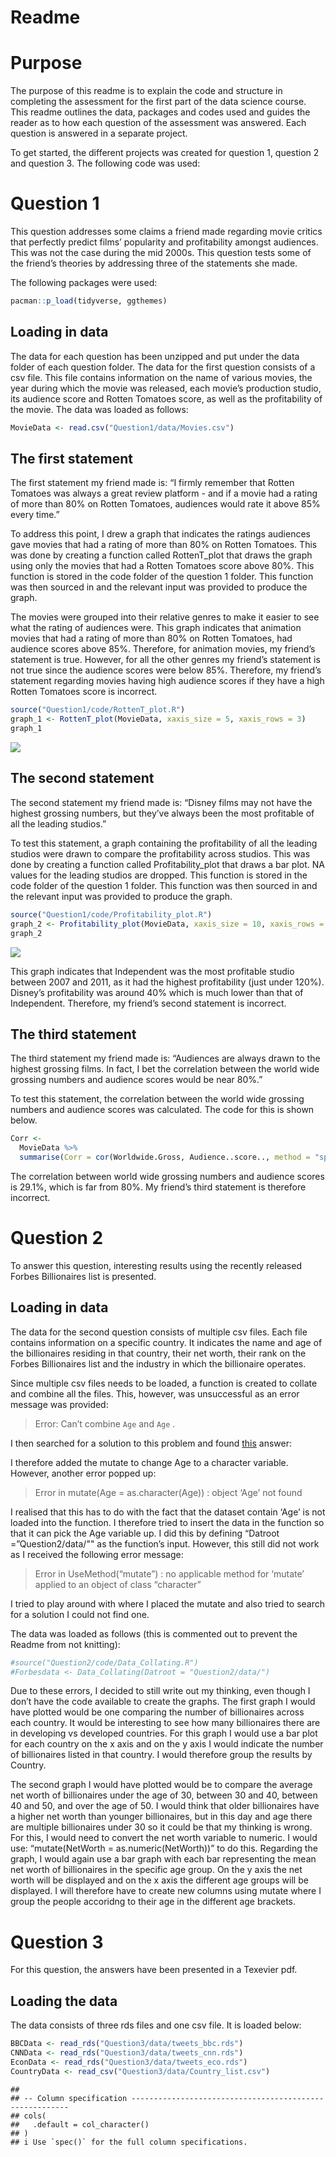 Readme
================

# Purpose

The purpose of this readme is to explain the code and structure in
completing the assessment for the first part of the data science course.
This readme outlines the data, packages and codes used and guides the
reader as to how each question of the assessment was answered. Each
question is answered in a separate project.

To get started, the different projects was created for question 1,
question 2 and question 3. The following code was used:

# Question 1

This question addresses some claims a friend made regarding movie
critics that perfectly predict films’ popularity and profitability
amongst audiences. This was not the case during the mid 2000s. This
question tests some of the friend’s theories by addressing three of the
statements she made.

The following packages were used:

``` r
pacman::p_load(tidyverse, ggthemes)
```

## Loading in data

The data for each question has been unzipped and put under the data
folder of each question folder. The data for the first question consists
of a csv file. This file contains information on the name of various
movies, the year during which the movie was released, each movie’s
production studio, its audience score and Rotten Tomatoes score, as well
as the profitability of the movie. The data was loaded as follows:

``` r
MovieData <- read.csv("Question1/data/Movies.csv")
```

## The first statement

The first statement my friend made is: “I firmly remember that Rotten
Tomatoes was always a great review platform - and if a movie had a
rating of more than 80% on Rotten Tomatoes, audiences would rate it
above 85% every time.”

To address this point, I drew a graph that indicates the ratings
audiences gave movies that had a rating of more than 80% on Rotten
Tomatoes. This was done by creating a function called RottenT\_plot that
draws the graph using only the movies that had a Rotten Tomatoes score
above 80%. This function is stored in the code folder of the question 1
folder. This function was then sourced in and the relevant input was
provided to produce the graph.

The movies were grouped into their relative genres to make it easier to
see what the rating of audiences were. This graph indicates that
animation movies that had a rating of more than 80% on Rotten Tomatoes,
had audience scores above 85%. Therefore, for animation movies, my
friend’s statement is true. However, for all the other genres my
friend’s statement is not true since the audience scores were below 85%.
Therefore, my friend’s statement regarding movies having high audience
scores if they have a high Rotten Tomatoes score is incorrect.

``` r
source("Question1/code/RottenT_plot.R")
graph_1 <- RottenT_plot(MovieData, xaxis_size = 5, xaxis_rows = 3)
graph_1
```

![](Readme_files/figure-gfm/unnamed-chunk-4-1.png)<!-- -->

## The second statement

The second statement my friend made is: “Disney films may not have the
highest grossing numbers, but they’ve always been the most profitable of
all the leading studios.”

To test this statement, a graph containing the profitability of all the
leading studios were drawn to compare the profitability across studios.
This was done by creating a function called Profitability\_plot that
draws a bar plot. NA values for the leading studios are dropped. This
function is stored in the code folder of the question 1 folder. This
function was then sourced in and the relevant input was provided to
produce the graph.

``` r
source("Question1/code/Profitability_plot.R")
graph_2 <- Profitability_plot(MovieData, xaxis_size = 10, xaxis_rows = 10)
graph_2
```

![](Readme_files/figure-gfm/unnamed-chunk-5-1.png)<!-- -->

This graph indicates that Independent was the most profitable studio
between 2007 and 2011, as it had the highest profitability (just under
120%). Disney’s profitability was around 40% which is much lower than
that of Independent. Therefore, my friend’s second statement is
incorrect.

## The third statement

The third statement my friend made is: “Audiences are always drawn to
the highest grossing films. In fact, I bet the correlation between the
world wide grossing numbers and audience scores would be near 80%.”

To test this statement, the correlation between the world wide grossing
numbers and audience scores was calculated. The code for this is shown
below.

``` r
Corr <- 
  MovieData %>%  
  summarise(Corr = cor(Worldwide.Gross, Audience..score.., method = "spearman", use = "pairwise.complete.obs"))
```

The correlation between world wide grossing numbers and audience scores
is 29.1%, which is far from 80%. My friend’s third statement is
therefore incorrect.

# Question 2

To answer this question, interesting results using the recently released
Forbes Billionaires list is presented.

## Loading in data

The data for the second question consists of multiple csv files. Each
file contains information on a specific country. It indicates the name
and age of the billionaires residing in that country, their net worth,
their rank on the Forbes Billionaires list and the industry in which the
billionaire operates.

Since multiple csv files needs to be loaded, a function is created to
collate and combine all the files. This, however, was unsuccessful as an
error message was provided:

> Error: Can’t combine `Age` <double> and `Age` <character>.

I then searched for a solution to this problem and found
[this](https://www.tidyverse.org/blog/2020/04/dplyr-1-0-0-and-vctrs/)
answer:

I therefore added the mutate to change Age to a character variable.
However, another error popped up:

> Error in mutate(Age = as.character(Age)) : object ‘Age’ not found

I realised that this has to do with the fact that the dataset contain
‘Age’ is not loaded into the function. I therefore tried to insert the
data in the function so that it can pick the Age variable up. I did this
by defining “Datroot =”Question2/data/"" as the function’s input.
However, this still did not work as I received the following error
message:

> Error in UseMethod(“mutate”) : no applicable method for ‘mutate’
> applied to an object of class “character”

I tried to play around with where I placed the mutate and also tried to
search for a solution I could not find one.

The data was loaded as follows (this is commented out to prevent the
Readme from not knitting):

``` r
#source("Question2/code/Data_Collating.R")
#Forbesdata <- Data_Collating(Datroot = "Question2/data/")
```

Due to these errors, I decided to still write out my thinking, even
though I don’t have the code available to create the graphs. The first
graph I would have plotted would be one comparing the number of
billionaires across each country. It would be interesting to see how
many billionaires there are in developing vs developed countries. For
this graph I would use a bar plot for each country on the x axis and on
the y axis I would indicate the number of billionaires listed in that
country. I would therefore group the results by Country.

The second graph I would have plotted would be to compare the average
net worth of billionaires under the age of 30, between 30 and 40,
between 40 and 50, and over the age of 50. I would think that older
billionaires have a higher net worth than younger billionaires, but in
this day and age there are multiple billionaires under 30 so it could be
that my thinking is wrong. For this, I would need to convert the net
worth variable to numeric. I would use: “mutate(NetWorth =
as.numeric(NetWorth))” to do this. Regarding the graph, I would again
use a bar graph with each bar representing the mean net worth of
billionaires in the specific age group. On the y axis the net worth will
be displayed and on the x axis the different age groups will be
displayed. I will therefore have to create new columns using mutate
where I group the people accoridng to their age in the different age
brackets.

# Question 3

For this question, the answers have been presented in a Texevier pdf.

## Loading the data

The data consists of three rds files and one csv file. It is loaded
below:

``` r
BBCData <- read_rds("Question3/data/tweets_bbc.rds")
CNNData <- read_rds("Question3/data/tweets_cnn.rds")
EconData <- read_rds("Question3/data/tweets_eco.rds")
CountryData <- read_csv("Question3/data/Country_list.csv")
```

    ## 
    ## -- Column specification --------------------------------------------------------
    ## cols(
    ##   .default = col_character()
    ## )
    ## i Use `spec()` for the full column specifications.
